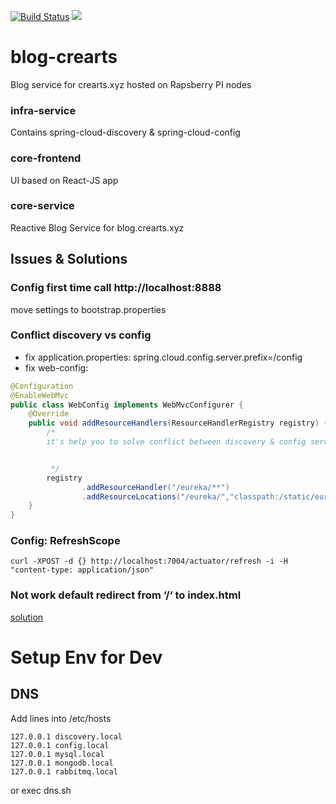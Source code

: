 [![Build Status](https://travis-ci.org/darvik80/blog-crearts.svg?branch=db)](https://travis-ci.org/darvik80/blog-crearts)
[![](https://jitpack.io/v/darvik80/blog-crearts.svg)](https://jitpack.io/#darvik80/blog-crearts)

# blog-crearts
Blog service for crearts.xyz hosted on Rapsberry PI nodes 

### infra-service
Contains spring-cloud-discovery & spring-cloud-config

### core-frontend
UI based on React-JS app

### core-service
Reactive Blog Service for blog.crearts.xyz

## Issues & Solutions
### Config first time call http://localhost:8888
move settings to bootstrap.properties

### Conflict discovery vs config 
- fix application.properties: spring.cloud.config.server.prefix=/config
- fix web-config:
```java
@Configuration
@EnableWebMvc
public class WebConfig implements WebMvcConfigurer {
    @Override
    public void addResourceHandlers(ResourceHandlerRegistry registry) {
        /*
        it's help you to solve conflict between discovery & config services


         */
        registry
                .addResourceHandler("/eureka/**")
                .addResourceLocations("/eureka/","classpath:/static/eureka/");
    }
}
```

### Config: RefreshScope
```shell script
curl -XPOST -d {} http://localhost:7004/actuator/refresh -i -H "content-type: application/json"
```

### Not work default redirect from ‘/‘ to index.html
[solution](https://stackoverflow.com/questions/45147280/spring-webflux-how-to-forward-to-index-html-to-serve-static-content)
        
        
# Setup Env for Dev
## DNS 
Add lines into /etc/hosts
```shell script
127.0.0.1 discovery.local
127.0.0.1 config.local
127.0.0.1 mysql.local
127.0.0.1 mongodb.local
127.0.0.1 rabbitmq.local
```        
or exec dns.sh
